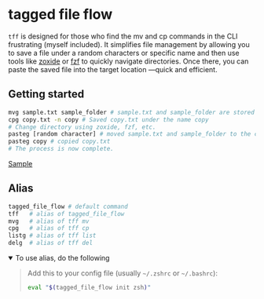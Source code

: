 # tagged file flow

`tff` is designed for those who find the mv and cp commands in the CLI frustrating (myself included).
It simplifies file management by allowing you to save a file under a random characters or specific name
and then use tools like [zoxide](https://github.com/ajeetdsouza/zoxide) or [fzf](https://github.com/junegunn/fzf) to quickly navigate directories.
Once there, you can paste the saved file into the target location —quick and efficient.

## Getting started

```sh
mvg sample.txt sample_folder # sample.txt and sample_folder are stored with random characters
cpg copy.txt -n copy # Saved copy.txt under the name copy
# Change directory using zoxide, fzf, etc.
pasteg [random character] # moved sample.txt and sample_folder to the current directory
pasteg copy # copied copy.txt
# The process is now complete.
```

[Sample](https://github.com/user-attachments/assets/bc682bb0-42d4-417e-9701-0964f60c14ab)

## Alias

```sh
tagged_file_flow # default command
tff   # alias of tagged_file_flow
mvg   # alias of tff mv
cpg   # alias of tff cp
listg # alias of tff list
delg  # alias of tff del
```

<details open>
<summary>To use alias, do the following</summary>

> Add this to your config file (usually `~/.zshrc` or `~/.bashrc`):
>
> ```sh
> eval "$(tagged_file_flow init zsh)"
> ```

</details>
